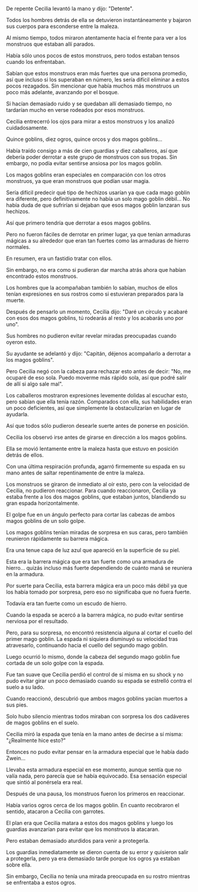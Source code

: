 
De repente Cecilia levantó la mano y dijo: "Detente".

Todos los hombres detrás de ella se detuvieron instantáneamente y bajaron sus cuerpos para esconderse entre la maleza.

Al mismo tiempo, todos miraron atentamente hacia el frente para ver a los monstruos que estaban allí parados.

Había sólo unos pocos de estos monstruos, pero todos estaban tensos cuando los enfrentaban.

Sabían que estos monstruos eran más fuertes que una persona promedio, así que incluso si los superaban en número, les sería difícil eliminar a estos pocos rezagados. Sin mencionar que había muchos más monstruos un poco más adelante, avanzando por el bosque.

Si hacían demasiado ruido y se quedaban allí demasiado tiempo, no tardarían mucho en verse rodeados por esos monstruos.

Cecilia entrecerró los ojos para mirar a estos monstruos y los analizó cuidadosamente.

Quince goblins, diez ogros, quince orcos y dos magos goblins…

Había traído consigo a más de cien guardias y diez caballeros, así que debería poder derrotar a este grupo de monstruos con sus tropas. Sin embargo, no podía evitar sentirse ansiosa por los magos goblin.

Los magos goblins eran especiales en comparación con los otros monstruos, ya que eran monstruos que podían usar magia.

Sería difícil predecir qué tipo de hechizos usarían ya que cada mago goblin era diferente, pero definitivamente no había un solo mago goblin débil... No había duda de que sufrirían si dejaban que esos magos goblin lanzaran sus hechizos.

Así que primero tendría que derrotar a esos magos goblins.

Pero no fueron fáciles de derrotar en primer lugar, ya que tenían armaduras mágicas a su alrededor que eran tan fuertes como las armaduras de hierro normales.

En resumen, era un fastidio tratar con ellos.

Sin embargo, no era como si pudieran dar marcha atrás ahora que habían encontrado estos monstruos.

Los hombres que la acompañaban también lo sabían, muchos de ellos tenían expresiones en sus rostros como si estuvieran preparados para la muerte.

Después de pensarlo un momento, Cecilia dijo: "Daré un círculo y acabaré con esos dos magos goblins, tú rodearás al resto y los acabarás uno por uno".

Sus hombres no pudieron evitar revelar miradas preocupadas cuando oyeron esto.

Su ayudante se adelantó y dijo: "Capitán, déjenos acompañarlo a derrotar a los magos goblins".

Pero Cecilia negó con la cabeza para rechazar esto antes de decir: "No, me ocuparé de eso sola. Puedo moverme más rápido sola, así que podré salir de allí si algo sale mal".

Los caballeros mostraron expresiones levemente dolidas al escuchar esto, pero sabían que ella tenía razón. Comparados con ella, sus habilidades eran un poco deficientes, así que simplemente la obstaculizarían en lugar de ayudarla.

Así que todos sólo pudieron desearle suerte antes de ponerse en posición.

Cecilia los observó irse antes de girarse en dirección a los magos goblins.

Ella se movió lentamente entre la maleza hasta que estuvo en posición detrás de ellos.

Con una última respiración profunda, agarró firmemente su espada en su mano antes de saltar repentinamente de entre la maleza.

Los monstruos se giraron de inmediato al oír esto, pero con la velocidad de Cecilia, no pudieron reaccionar. Para cuando reaccionaron, Cecilia ya estaba frente a los dos magos goblins, que estaban juntos, blandiendo su gran espada horizontalmente.

El golpe fue en un ángulo perfecto para cortar las cabezas de ambos magos goblins de un solo golpe.

Los magos goblins tenían miradas de sorpresa en sus caras, pero también reunieron rápidamente su barrera mágica.

Era una tenue capa de luz azul que apareció en la superficie de su piel.

Esta era la barrera mágica que era tan fuerte como una armadura de hierro... quizás incluso más fuerte dependiendo de cuánto maná se reuniera en la armadura.

Por suerte para Cecilia, esta barrera mágica era un poco más débil ya que los había tomado por sorpresa, pero eso no significaba que no fuera fuerte.

Todavía era tan fuerte como un escudo de hierro.

Cuando la espada se acercó a la barrera mágica, no pudo evitar sentirse nerviosa por el resultado.

Pero, para su sorpresa, no encontró resistencia alguna al cortar el cuello del primer mago goblin. La espada ni siquiera disminuyó su velocidad tras atravesarlo, continuando hacia el cuello del segundo mago goblin.

Luego ocurrió lo mismo, donde la cabeza del segundo mago goblin fue cortada de un solo golpe con la espada.

Fue tan suave que Cecilia perdió el control de sí misma en su shock y no pudo evitar girar un poco demasiado cuando su espada se estrelló contra el suelo a su lado.

Cuando reaccionó, descubrió que ambos magos goblins yacían muertos a sus pies.

Solo hubo silencio mientras todos miraban con sorpresa los dos cadáveres de magos goblins en el suelo.

Cecilia miró la espada que tenía en la mano antes de decirse a sí misma: "¿Realmente hice esto?"

Entonces no pudo evitar pensar en la armadura especial que le había dado Zwein...

Llevaba esta armadura especial en ese momento, aunque sentía que no valía nada, pero parecía que se había equivocado. Esa sensación especial que sintió al ponérsela era real.

Después de una pausa, los monstruos fueron los primeros en reaccionar.

Había varios ogros cerca de los magos goblin. En cuanto recobraron el sentido, atacaron a Cecilia con garrotes.

El plan era que Cecilia matara a estos dos magos goblins y luego los guardias avanzarían para evitar que los monstruos la atacaran.

Pero estaban demasiado aturdidos para venir a protegerla.

Los guardias inmediatamente se dieron cuenta de su error y quisieron salir a protegerla, pero ya era demasiado tarde porque los ogros ya estaban sobre ella.

Sin embargo, Cecilia no tenía una mirada preocupada en su rostro mientras se enfrentaba a estos ogros.